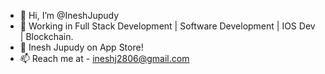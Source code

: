 - 👋 Hi, I’m @IneshJupudy
- 👀 Working in Full Stack Development | Software Development | IOS Dev | Blockchain.
- 🌱 Inesh Jupudy on App Store!
- 📫 Reach me at - ineshj2806@gmail.com

<!---
IneshJupudy/IneshJupudy is a ✨ special ✨ repository because its `README.md` (this file) appears on your GitHub profile.
You can click the Preview link to take a look at your changes.
--->
